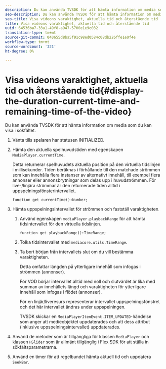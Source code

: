 ```yaml
---
description: Du kan använda TVSDK för att hämta information om media som du kan visa i sökfältet.
seo-description: Du kan använda TVSDK för att hämta information om media som du kan visa i sökfältet.
seo-title: Visa videons varaktighet, aktuella tid och återstående tid
title: Visa videons varaktighet, aktuella tid och återstående tid
uuid: 64536ba7-33a1-49f8-a947-5700e1e9c032
translation-type: tm+mt
source-git-commit: 040655d8ba5f91c98ed0584c08db226ffe1e0f4e
workflow-type: tm+mt
source-wordcount: '321'
ht-degree: 0%

---
```



# Visa videons varaktighet, aktuella tid och återstående tid{#display-the-duration-current-time-and-remaining-time-of-the-video}

Du kan använda TVSDK för att hämta information om media som du kan visa i sökfältet.

1. Vänta tills spelaren har statusen INITIALIZED.
1. Hämta den aktuella spelhuvudstiden med egenskapen `MediaPlayer.currentTime`.

   Detta returnerar spelhuvudets aktuella position på den virtuella tidslinjen i millisekunder. Tiden beräknas i förhållande till den matchade strömmen som kan innehålla flera instanser av alternativt innehåll, till exempel flera annonser eller annonsbrytningar som delas upp i huvudströmmen. För live-/linjära strömmar är den returnerade tiden alltid i uppspelningsfönsterintervallet.

   ```
   function get currentTime():Number;
   ```

1. Hämta uppspelningsintervallet för strömmen och fastställ varaktigheten.
   1. Använd egenskapen `mediaPlayer.playbackRange` för att hämta tidsintervallet för den virtuella tidslinjen.

      ```
      function get playbackRange():TimeRange;
      ```

   1. Tolka tidsintervallet med `mediacore.utils.TimeRange`.
   1. Ta bort början från intervallets slut om du vill bestämma varaktigheten.

      Detta omfattar längden på ytterligare innehåll som infogas i strömmen (annonser).

      För VOD börjar intervallet alltid med noll och slutvärdet är lika med summan av innehållets längd och varaktigheten för ytterligare innehåll som infogas i flödet (annonser).

      För en linjär/liveresurs representerar intervallet uppspelningsfönstret och det här intervallet ändras under uppspelningen.

      TVSDK skickar en `MediaPlayerItemEvent.ITEM_UPDATED`-händelse som anger att medieobjektet uppdaterades och att dess attribut (inklusive uppspelningsintervallet) uppdaterades.

1. Använd de metoder som är tillgängliga för klassen `MediaPlayer` och klassen `HSlider` som är allmänt tillgänglig i Flex SDK för att ställa in sökfältsparametrarna.

1. Använd en timer för att regelbundet hämta aktuell tid och uppdatera `SeekBar`.
